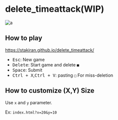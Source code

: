 # delete_timeattack(WIP)
![a](https://user-images.githubusercontent.com/23325839/152672885-9b9192f1-2275-41f4-bf43-556ed7ed6021.gif)

## How to play
https://stakiran.github.io/delete_timeattack/

- <kbd>Esc</kbd>: New game
- <kbd>Delete</kbd>: Start game and delete `■`
- <kbd>Space</kbd>: Submit
- <kbd>Ctrl + X</kbd>,<kbd>Ctrl + V</kbd>: pasting `□` For miss-deletion

## How to customize (X,Y) Size
Use `x` and `y` parameter.

Ex: `index.html?x=20&y=10`
